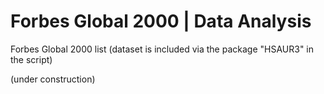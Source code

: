 # Forbes Global 2000 | Data Analysis
Forbes Global 2000 list (dataset is included via the package "HSAUR3" in the script)

(under construction)
